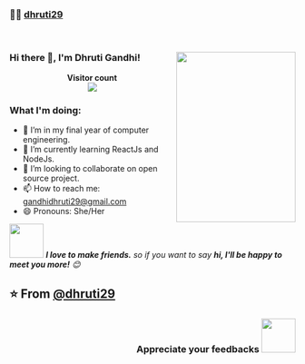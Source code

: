 ### 👩‍💻 [dhruti29](https://dhruti29.github.io) 

<br />

<div>
  <div align="right">
    <img src="https://media.giphy.com/media/oy83DwqHRcR1jJczV3/giphy.gif" align="right" height="300px" width="210px">
  </div>

### Hi there 👋, I'm Dhruti Gandhi!
  
</p>
  <p align="center"> 
  <b>Visitor count</b><br>
  <img src="https://profile-counter.glitch.me/dhruti29/count.svg" />
     
</p>




### What I'm doing:
- 🔭 I’m in my final year of computer engineering.
- 🌱 I’m currently learning ReactJs and NodeJs.
- 👯 I’m looking to collaborate on open source project.
- 📫 How to reach me: gandhidhruti29@gmail.com
- 😄 Pronouns: She/Her

 
  
 <img src="https://media.giphy.com/media/LnQjpWaON8nhr21vNW/giphy.gif" width="60"> <em><b>I love to make friends.</b> so if you want to say <b>hi, I'll be happy to meet you more!</b> 😊</em>
  
## ⭐️ From [@dhruti29](https://github.com/dhruti29) 
<h3 align="right">Appreciate your feedbacks <img src="https://media.giphy.com/media/26FPJGjhefSJuaRhu/giphy.gif" width="60px"></h3>

